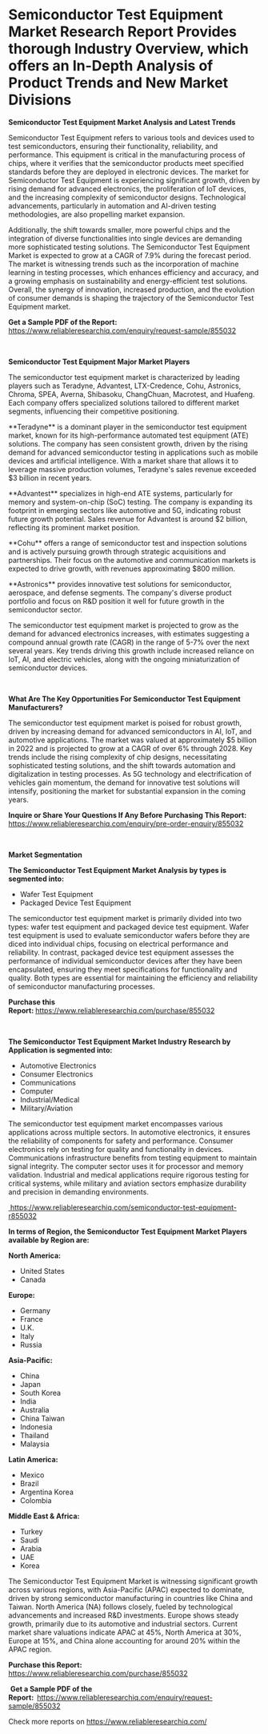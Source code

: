 <p><h1>Semiconductor Test Equipment Market Research Report Provides thorough Industry Overview, which offers an In-Depth Analysis of Product Trends and New Market Divisions</h1></p><p><strong>Semiconductor Test Equipment Market Analysis and Latest Trends</strong></p>
<p><p>Semiconductor Test Equipment refers to various tools and devices used to test semiconductors, ensuring their functionality, reliability, and performance. This equipment is critical in the manufacturing process of chips, where it verifies that the semiconductor products meet specified standards before they are deployed in electronic devices. The market for Semiconductor Test Equipment is experiencing significant growth, driven by rising demand for advanced electronics, the proliferation of IoT devices, and the increasing complexity of semiconductor designs. Technological advancements, particularly in automation and AI-driven testing methodologies, are also propelling market expansion.</p><p>Additionally, the shift towards smaller, more powerful chips and the integration of diverse functionalities into single devices are demanding more sophisticated testing solutions. The Semiconductor Test Equipment Market is expected to grow at a CAGR of 7.9% during the forecast period. The market is witnessing trends such as the incorporation of machine learning in testing processes, which enhances efficiency and accuracy, and a growing emphasis on sustainability and energy-efficient test solutions. Overall, the synergy of innovation, increased production, and the evolution of consumer demands is shaping the trajectory of the Semiconductor Test Equipment market.</p></p>
<p><strong>Get a Sample PDF of the Report:&nbsp;</strong> <a href="https://www.reliableresearchiq.com/enquiry/request-sample/855032?utm_campaign=2285&utm_medium=2&utm_source=Github&utm_content=ia&utm_term=08042025&utm_id=semiconductor-test-equipment">https://www.reliableresearchiq.com/enquiry/request-sample/855032</a></p>
<p>&nbsp;</p>
<p><strong>Semiconductor Test Equipment Major Market Players</strong></p>
<p><p>The semiconductor test equipment market is characterized by leading players such as Teradyne, Advantest, LTX-Credence, Cohu, Astronics, Chroma, SPEA, Averna, Shibasoku, ChangChuan, Macrotest, and Huafeng. Each company offers specialized solutions tailored to different market segments, influencing their competitive positioning.</p><p>**Teradyne** is a dominant player in the semiconductor test equipment market, known for its high-performance automated test equipment (ATE) solutions. The company has seen consistent growth, driven by the rising demand for advanced semiconductor testing in applications such as mobile devices and artificial intelligence. With a market share that allows it to leverage massive production volumes, Teradyne's sales revenue exceeded $3 billion in recent years.</p><p>**Advantest** specializes in high-end ATE systems, particularly for memory and system-on-chip (SoC) testing. The company is expanding its footprint in emerging sectors like automotive and 5G, indicating robust future growth potential. Sales revenue for Advantest is around $2 billion, reflecting its prominent market position.</p><p>**Cohu** offers a range of semiconductor test and inspection solutions and is actively pursuing growth through strategic acquisitions and partnerships. Their focus on the automotive and communication markets is expected to drive growth, with revenues approximating $800 million.</p><p>**Astronics** provides innovative test solutions for semiconductor, aerospace, and defense segments. The company's diverse product portfolio and focus on R&D position it well for future growth in the semiconductor sector.</p><p>The semiconductor test equipment market is projected to grow as the demand for advanced electronics increases, with estimates suggesting a compound annual growth rate (CAGR) in the range of 5-7% over the next several years. Key trends driving this growth include increased reliance on IoT, AI, and electric vehicles, along with the ongoing miniaturization of semiconductor devices.</p></p>
<p>&nbsp;</p>
<p><strong>What Are The Key Opportunities For Semiconductor Test Equipment Manufacturers?</strong></p>
<p><p>The semiconductor test equipment market is poised for robust growth, driven by increasing demand for advanced semiconductors in AI, IoT, and automotive applications. The market was valued at approximately $5 billion in 2022 and is projected to grow at a CAGR of over 6% through 2028. Key trends include the rising complexity of chip designs, necessitating sophisticated testing solutions, and the shift towards automation and digitalization in testing processes. As 5G technology and electrification of vehicles gain momentum, the demand for innovative test solutions will intensify, positioning the market for substantial expansion in the coming years.</p></p>
<p><strong>Inquire or Share Your Questions If Any Before Purchasing This Report:</strong> <a href="https://www.reliableresearchiq.com/enquiry/pre-order-enquiry/855032?utm_campaign=2285&utm_medium=2&utm_source=Github&utm_content=ia&utm_term=08042025&utm_id=semiconductor-test-equipment">https://www.reliableresearchiq.com/enquiry/pre-order-enquiry/855032</a></p>
<p>&nbsp;</p>
<p><strong>Market Segmentation</strong></p>
<p><strong>The Semiconductor Test Equipment Market Analysis by types is segmented into:</strong></p>
<p><ul><li>Wafer Test Equipment</li><li>Packaged Device Test Equipment</li></ul></p>
<p><p>The semiconductor test equipment market is primarily divided into two types: wafer test equipment and packaged device test equipment. Wafer test equipment is used to evaluate semiconductor wafers before they are diced into individual chips, focusing on electrical performance and reliability. In contrast, packaged device test equipment assesses the performance of individual semiconductor devices after they have been encapsulated, ensuring they meet specifications for functionality and quality. Both types are essential for maintaining the efficiency and reliability of semiconductor manufacturing processes.</p></p>
<p><strong>Purchase this Report:&nbsp;</strong><a href="https://www.reliableresearchiq.com/purchase/855032?utm_campaign=2285&utm_medium=2&utm_source=Github&utm_content=ia&utm_term=08042025&utm_id=semiconductor-test-equipment">https://www.reliableresearchiq.com/purchase/855032</a></p>
<p>&nbsp;</p>
<p><strong>The Semiconductor Test Equipment Market Industry Research by Application is segmented into:</strong></p>
<p><ul><li>Automotive Electronics</li><li>Consumer Electronics</li><li>Communications</li><li>Computer</li><li>Industrial/Medical</li><li>Military/Aviation</li></ul></p>
<p><p>The semiconductor test equipment market encompasses various applications across multiple sectors. In automotive electronics, it ensures the reliability of components for safety and performance. Consumer electronics rely on testing for quality and functionality in devices. Communications infrastructure benefits from testing equipment to maintain signal integrity. The computer sector uses it for processor and memory validation. Industrial and medical applications require rigorous testing for critical systems, while military and aviation sectors emphasize durability and precision in demanding environments.</p></p>
<p><a href="https://www.reliableresearchiq.com/semiconductor-test-equipment-r855032?utm_campaign=2285&utm_medium=2&utm_source=Github&utm_content=ia&utm_term=08042025&utm_id=semiconductor-test-equipment">&nbsp;https://www.reliableresearchiq.com/semiconductor-test-equipment-r855032</a></p>
<p><strong>In terms of Region, the Semiconductor Test Equipment Market Players available by Region are:</strong></p>
<p>
    <p> <strong> North America: </strong>
        <ul>
            <li>United States</li>
            <li>Canada</li>
        </ul>
        </p> 
    <p> <strong> Europe: </strong>
        <ul>
            <li>Germany</li>
            <li>France</li>
            <li>U.K.</li>
            <li>Italy</li>
            <li>Russia</li>
        </ul>
        </p> 
    <p> <strong> Asia-Pacific: </strong>
        <ul>
            <li>China</li>
            <li>Japan</li>
            <li>South Korea</li>
            <li>India</li>
            <li>Australia</li>
            <li>China Taiwan</li>
            <li>Indonesia</li>
            <li>Thailand</li>
            <li>Malaysia</li>
        </ul>
        </p> 
    <p> <strong> Latin America: </strong>
        <ul>
            <li>Mexico</li>
            <li>Brazil</li>
            <li>Argentina Korea</li>
            <li>Colombia</li>
        </ul>
        </p> 
    <p> <strong> Middle East & Africa: </strong>
        <ul>
            <li>Turkey</li>
            <li>Saudi</li>
            <li>Arabia</li>
            <li>UAE</li>
            <li>Korea</li>
        </ul>
    </p>
    </p>
<p><p>The Semiconductor Test Equipment Market is witnessing significant growth across various regions, with Asia-Pacific (APAC) expected to dominate, driven by strong semiconductor manufacturing in countries like China and Taiwan. North America (NA) follows closely, fueled by technological advancements and increased R&D investments. Europe shows steady growth, primarily due to its automotive and industrial sectors. Current market share valuations indicate APAC at 45%, North America at 30%, Europe at 15%, and China alone accounting for around 20% within the APAC region.</p></p>
<p><strong>Purchase this Report: </strong><a href="https://www.reliableresearchiq.com/purchase/855032?utm_campaign=2285&utm_medium=2&utm_source=Github&utm_content=ia&utm_term=08042025&utm_id=semiconductor-test-equipment">https://www.reliableresearchiq.com/purchase/855032</a></p>
<p>&nbsp;<strong>Get a Sample PDF of the Report:&nbsp;&nbsp;</strong><a href="https://www.reliableresearchiq.com/enquiry/request-sample/855032?utm_campaign=2285&utm_medium=2&utm_source=Github&utm_content=ia&utm_term=08042025&utm_id=semiconductor-test-equipment">https://www.reliableresearchiq.com/enquiry/request-sample/855032</a></p>
<p><strong></strong></p>
<p>Check more reports on <a href="https://www.reliableresearchiq.com/?utm_campaign=2285&utm_medium=2&utm_source=Github&utm_content=ia&utm_term=08042025&utm_id=semiconductor-test-equipment">https://www.reliableresearchiq.com/</a></p>